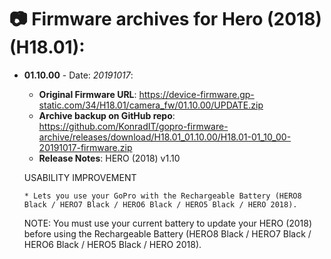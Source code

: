 # 📷 Firmware archives for Hero (2018) (H18.01):

- **01.10.00** - Date: *20191017*:
	- **Original Firmware URL**: https://device-firmware.gp-static.com/34/H18.01/camera_fw/01.10.00/UPDATE.zip
	- **Archive backup on GitHub repo**: https://github.com/KonradIT/gopro-firmware-archive/releases/download/H18.01_01.10.00/H18.01-01_10_00-20191017-firmware.zip
	- **Release Notes**:
	HERO (2018) v1.10
	
	USABILITY IMPROVEMENT
	
	  * Lets you use your GoPro with the Rechargeable Battery (HERO8 Black / HERO7 Black / HERO6 Black / HERO5 Black / HERO 2018). 
	
	NOTE: You must use your current battery to update your HERO (2018) before
	using the Rechargeable Battery (HERO8 Black / HERO7 Black / HERO6 Black /
	HERO5 Black / HERO 2018).
	
